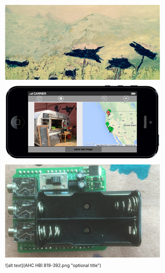 ---
---


![alt text](paintings/thistles.png "optional title")

![alt text](pasfrais-image.png "optional title")

![alt text](battery.png "optional title")

![alt text](AHC HBI 819-392.png "optional title")













 





